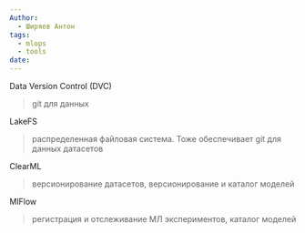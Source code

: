 ```yaml
---
Author:
  - Ширяев Антон
tags:
  - mlops
  - tools
date:
---
```


Data Version Control (DVC)
>git для данных    

LakeFS
>распределенная файловая система. Тоже обеспечивает git для данных датасетов    

ClearML 
>версионирование датасетов, версионирование и каталог моделей    

MlFlow
>регистрация и отслеживание МЛ экспериментов, каталог моделей